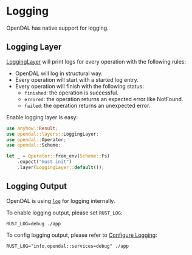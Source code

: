 # Logging

OpenDAL has native support for logging.

## Logging Layer

[LoggingLayer](https://opendal.databend.rs/opendal/layers/struct.LoggingLayer.html) will print logs for every operation with the following rules:

- OpenDAL will log in structural way.
- Every operation will start with a started log entry.
- Every operation will finish with the following status:
  - `finished`: the operation is successful.
  - `errored`: the operation returns an expected error like NotFound.
  - `failed`: the operation returns an unexpected error.

Enable logging layer is easy:

```rust
use anyhow::Result;
use opendal::layers::LoggingLayer;
use opendal::Operator;
use opendal::Scheme;

let _ = Operator::from_env(Scheme::Fs)
    .expect("must init")
    .layer(LoggingLayer::default());
```

## Logging Output

OpenDAL is using [`log`](https://docs.rs/log/latest/log/) for logging internally.

To enable logging output, please set `RUST_LOG`:

```shell
RUST_LOG=debug ./app
```

To config logging output, please refer to [Configure Logging](https://rust-lang-nursery.github.io/rust-cookbook/development_tools/debugging/config_log.html):

```shell
RUST_LOG="info,opendal::services=debug" ./app
```
